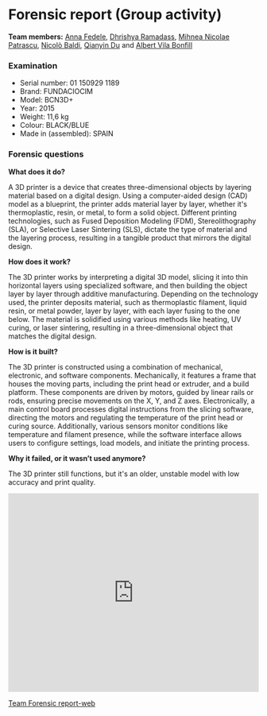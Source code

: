 # Forensic report (Group activity)

**Team members:**
[Anna Fedele](https://annafedele.github.io/mdef/), [Dhrishya Ramadass](https://dhrishyaramadass.github.io/mdefwebsite/), [Mihnea Nicolae Patrascu](https://grayson-iaac.github.io/MDEF/), [Nicolò Baldi](https://niente010.github.io/MDEF_website/#welcome), [Qianyin Du](https://33dudu.github.io/magicreator/) and [Albert Vila Bonfill](https://avilabon.github.io/MDEF_Albert/)

### Examination

- Serial number: 01 150929 1189
- Brand: FUNDACIOCIM
- Model: BCN3D+
- Year: 2015
- Weight: 11,6 kg
- Colour: BLACK/BLUE
- Made in (assembled): SPAIN

### Forensic questions

**What does it do?‍**

A 3D printer is a device that creates three-dimensional objects by layering material based on a digital design. Using a computer-aided design (CAD) model as a blueprint, the printer adds material layer by layer, whether it's thermoplastic, resin, or metal, to form a solid object. Different printing technologies, such as Fused Deposition Modeling (FDM), Stereolithography (SLA), or Selective Laser Sintering (SLS), dictate the type of material and the layering process, resulting in a tangible product that mirrors the digital design.

‍**How does it work?**

The 3D printer works by interpreting a digital 3D model, slicing it into thin horizontal layers using specialized software, and then building the object layer by layer through additive manufacturing. Depending on the technology used, the printer deposits material, such as thermoplastic filament, liquid resin, or metal powder, layer by layer, with each layer fusing to the one below. The material is solidified using various methods like heating, UV curing, or laser sintering, resulting in a three-dimensional object that matches the digital design.

‍**How is it built?**

The 3D printer is constructed using a combination of mechanical, electronic, and software components. Mechanically, it features a frame that houses the moving parts, including the print head or extruder, and a build platform. These components are driven by motors, guided by linear rails or rods, ensuring precise movements on the X, Y, and Z axes. Electronically, a main control board processes digital instructions from the slicing software, directing the motors and regulating the temperature of the print head or curing source. Additionally, various sensors monitor conditions like temperature and filament presence, while the software interface allows users to configure settings, load models, and initiate the printing process.

‍**Why it failed, or it wasn’t used anymore?**

The 3D printer still functions, but it's an older, unstable model with low accuracy and print quality.

<div class="sketchfab-embed-wrapper">
    <iframe 
        title="3D Printer" 
        width= "100%"
        height="400px"
        frameborder="0" 
        ui-theme="dark"
        preload="0"
        allowfullscreen 
        mozallowfullscreen="true" 
        webkitallowfullscreen="true" 
        allow="autoplay; fullscreen; xr-spatial-tracking" 
        xr-spatial-tracking 
        execution-while-out-of-viewport 
        execution-while-not-rendered 
        web-share 
        src="https://sketchfab.com/models/e502641d13b24bd5b1fdc4618c199533/embed?autostart=1&ui_theme=dark">
    </iframe>
</div>

[Team Forensic report-web](https://grayson-iaac.github.io/MDEF/week3.html)